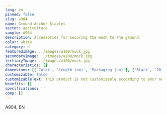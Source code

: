 ```yaml
---
lang: en
pinned: false
slug: a904
name: Ground Anchor Staples
sector: agriculture
sample: A904
description: Accessories for securing the mesh to the ground.
color: white
category: d
featuredImage: ../images/a100/mock.jpg
secondaryImage: ../images/a100/mock.jpg
tertiaryImage: ../images/a100/mock.jpg
characteristics: []
dimensions: [['Color', 'Length (cm)', 'Packaging (un)'], ['Black', '20', '400']]
customizable: false
customizableText: This product is not customizable according to your needs. Contact us for more information.
benefits: []
specifications: ''
comp: []
---
```


A904, EN
